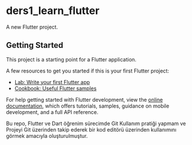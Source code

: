 # ders1_learn_flutter

A new Flutter project.

## Getting Started

This project is a starting point for a Flutter application.

A few resources to get you started if this is your first Flutter project:

- [Lab: Write your first Flutter app](https://docs.flutter.dev/get-started/codelab)
- [Cookbook: Useful Flutter samples](https://docs.flutter.dev/cookbook)

For help getting started with Flutter development, view the
[online documentation](https://docs.flutter.dev/), which offers tutorials,
samples, guidance on mobile development, and a full API reference.

Bu repo, Flutter ve Dart öğrenim sürecimde Git Kullanım pratiği yapmam ve Projeyi Git üzerinden takip ederek bir kod editörü üzerinden kullanımını görmek amacıyla oluşturulmuştur.